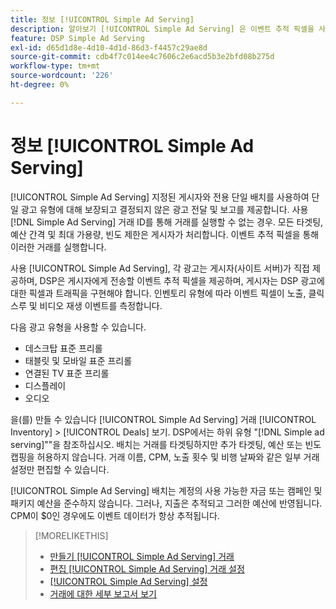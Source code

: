 ```yaml
---
title: 정보 [!UICONTROL Simple Ad Serving]
description: 알아보기 [!UICONTROL Simple Ad Serving] 은 이벤트 추적 픽셀을 사용합니다.
feature: DSP Simple Ad Serving
exl-id: d65d1d8e-4d10-4d1d-86d3-f4457c29ae8d
source-git-commit: cdb4f7c014ee4c7606c2e6acd5b3e2bfd08b275d
workflow-type: tm+mt
source-wordcount: '226'
ht-degree: 0%

---
```


# 정보 [!UICONTROL Simple Ad Serving]

[!UICONTROL Simple Ad Serving] 지정된 게시자와 전용 단일 배치를 사용하여 단일 광고 유형에 대해 보장되고 결정되지 않은 광고 전달 및 보고를 제공합니다. 사용 [!DNL Simple Ad Serving] 거래 ID를 통해 거래를 실행할 수 없는 경우. 모든 타겟팅, 예산 간격 및 최대 가용량, 빈도 제한은 게시자가 처리합니다. 이벤트 추적 픽셀을 통해 이러한 거래를 실행합니다.

사용 [!UICONTROL Simple Ad Serving], 각 광고는 게시자(사이트 서버)가 직접 제공하며, DSP은 게시자에게 전송할 이벤트 추적 픽셀을 제공하며, 게시자는 DSP 광고에 대한 픽셀과 트래픽을 구현해야 합니다. 인벤토리 유형에 따라 이벤트 픽셀이 노출, 클릭스루 및 비디오 재생 이벤트를 측정합니다.

다음 광고 유형을 사용할 수 있습니다.

* 데스크탑 표준 프리롤
* 태블릿 및 모바일 표준 프리롤
* 연결된 TV 표준 프리롤
* 디스플레이
* 오디오

을(를) 만들 수 있습니다 [!UICONTROL Simple Ad Serving] 거래 [!UICONTROL Inventory] > [!UICONTROL Deals] 보기. DSP에서는 하위 유형 &quot;[!DNL Simple ad serving]&quot;&quot;을 참조하십시오. 배치는 거래를 타겟팅하지만 추가 타겟팅, 예산 또는 빈도 캡핑을 허용하지 않습니다. 거래 이름, CPM, 노출 횟수 및 비행 날짜와 같은 일부 거래 설정만 편집할 수 있습니다.<!-- If you need multiple tracking tags for a [!UICONTROL Simple Ad Serving] deal, create a duplicate deal. -->

[!UICONTROL Simple Ad Serving] 배치는 계정의 사용 가능한 자금 또는 캠페인 및 패키지 예산을 준수하지 않습니다. 그러나, 지출은 추적되고 그러한 예산에 반영됩니다. CPM이 $0인 경우에도 이벤트 데이터가 항상 추적됩니다.

>[!MORELIKETHIS]
>
>* [만들기 [!UICONTROL Simple Ad Serving] 거래](simple-deal-create.md)
>* [편집 [!UICONTROL Simple Ad Serving] 거래 설정](simple-deal-edit.md)
>* [[!UICONTROL Simple Ad Serving] 설정](simple-deal-settings.md)
>* [거래에 대한 세부 보고서 보기](/help/dsp/inventory/deal-view-report.md)


<!-- add back when reimplemented:
>* [View Event-Tracking Pixels for a [!UICONTROL Simple Ad Serving] Deal](simple-deal-show-pixels.md)
-->
